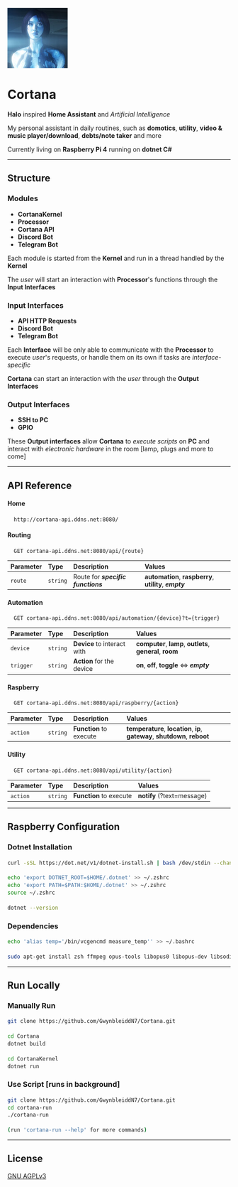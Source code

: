 ![Logo](https://github.com/GwynbleiddN7/Cortana/blob/main/Kernel/Storage/Assets/cortana.jpg)

# Cortana

**Halo** inspired **Home Assistant** and *Artificial Intelligence*

My personal assistant in daily routines, such as **domotics**, **utility**, **video & music player/download**, **debts/note taker** and more

Currently living on **Raspberry Pi 4** running on **dotnet C#**

***
## Structure

### Modules

- **CortanaKernel**
- **Processor**
- **Cortana API**
- **Discord Bot**
- **Telegram Bot**

Each module is started from the **Kernel** and run in a thread handled by the **Kernel**



The *user* will start an interaction with **Processor**'s functions through the **Input Interfaces**

### Input Interfaces

- **API HTTP Requests**
- **Discord Bot** 
- **Telegram Bot**

Each **Interface** will be only able to communicate with the **Processor** to execute *user*'s requests, or handle them on its own if tasks are *interface-specific*


**Cortana** can start an interaction with the *user* through the **Output Interfaces**

### Output Interfaces

- **SSH to PC**
- **GPIO**

These **Output interfaces** allow **Cortana** to *execute scripts* on **PC** and interact with *electronic hardware* in the room [lamp, plugs and more to come]

***

## API Reference

#### Home 

```http 
  http://cortana-api.ddns.net:8080/
```

#### Routing

```http
  GET cortana-api.ddns.net:8080/api/{route}
```

| Parameter | Type     | Description                       |  Values                       |
| :-------- | :------- | :-------------------------------- | :-------------------------------- |
| `route`      | `string` | Route for ***specific functions*** | **automation**, **raspberry**, **utility**, ***empty***  |

#### Automation

```http
  GET cortana-api.ddns.net:8080/api/automation/{device}?t={trigger}
```

| Parameter | Type     | Description                       |  Values                       |
| :-------- | :------- | :-------------------------------- | :-------------------------------- |
| `device`      | `string` | **Device** to interact with | **computer**, **lamp**, **outlets**, **general**, **room** |
| `trigger`      | `string` | **Action** for the device | **on**, **off**, **toggle** <=> ***empty***  |

#### Raspberry

```http
  GET cortana-api.ddns.net:8080/api/raspberry/{action}
```

| Parameter | Type     | Description                       |  Values                       |
| :-------- | :------- | :-------------------------------- | :-------------------------------- |
| `action`      | `string` | **Function** to execute | **temperature**, **location**, **ip**, **gateway**, **shutdown**, **reboot**  |

#### Utility

```http
  GET cortana-api.ddns.net:8080/api/utility/{action}
```

| Parameter | Type     | Description                       |  Values                       |
| :-------- | :------- | :-------------------------------- | :-------------------------------- |
| `action`      | `string` | **Function** to execute | **notify** (?text=message) |

---

## Raspberry Configuration

### Dotnet Installation
```bash
curl -sSL https://dot.net/v1/dotnet-install.sh | bash /dev/stdin --channel STS

echo 'export DOTNET_ROOT=$HOME/.dotnet' >> ~/.zshrc
echo 'export PATH=$PATH:$HOME/.dotnet' >> ~/.zshrc
source ~/.zshrc

dotnet --version
```

### Dependencies
```bash
echo '﻿alias temp='/bin/vcgencmd measure_temp'' >> ~/.bashrc

sudo apt-get install zsh ffmpeg opus-tools libopus0 libopus-dev libsodium-dev
```
---

## Run Locally

### Manually Run

```bash
git clone https://github.com/GwynbleiddN7/Cortana.git

cd Cortana
dotnet build

cd CortanaKernel
dotnet run
```

### Use Script [runs in background]

```bash
git clone https://github.com/GwynbleiddN7/Cortana.git
cd cortana-run
./cortana-run 

(run 'cortana-run --help' for more commands)
```
---

## License

[GNU AGPLv3 ](https://choosealicense.com/licenses/agpl-3.0/)
